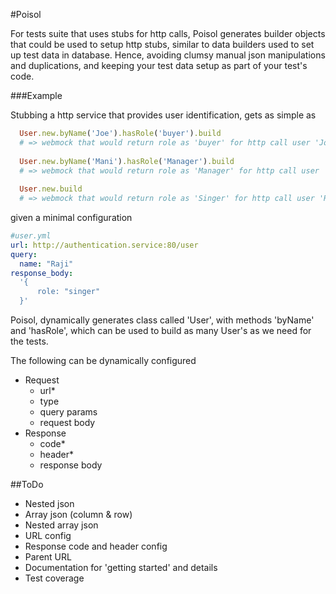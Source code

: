 #Poisol

For tests suite that uses stubs for http calls, Poisol generates builder objects that could be used to setup http stubs, similar to data builders used to set up test data in database. Hence, avoiding clumsy manual json manipulations and duplications, and keeping your test data setup as part of your test's code.

###Example

Stubbing a http service that provides user identification, gets as simple as 

```ruby
  User.new.byName('Joe').hasRole('buyer').build  
  # => webmock that would return role as 'buyer' for http call user 'Joe'
  
  User.new.byName('Mani').hasRole('Manager').build 
  # => webmock that would return role as 'Manager' for http call user 'Mani'
  
  User.new.build 
  # => webmock that would return role as 'Singer' for http call user 'Raji'
```
given a minimal configuration

```yaml
#user.yml
url: http://authentication.service:80/user
query: 
  name: "Raji"
response_body:
  '{
      role: "singer"
  }'
```
Poisol, dynamically generates class called 'User', with methods 'byName' and 'hasRole', which can be used to build as many User's as we need for the tests.

The following can be dynamically configured
- Request 
  - url*
  - type
  - query params
  - request body
- Response 
  - code*
  - header*
  - response body

##ToDo
* Nested json
* Array json (column & row)
* Nested array json
* URL config 
* Response code and header config
* Parent URL
* Documentation for 'getting started' and details
* Test coverage
